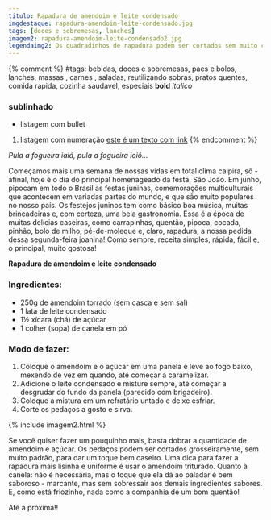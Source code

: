 ```yaml
---
titulo: Rapadura de amendoim e leite condensado
imgdestaque: rapadura-amendoim-leite-condensado.jpg
tags: [doces e sobremesas, lanches]
imagem2: rapadura-amendoim-leite-condensado2.jpg
legendaimg2: Os quadradinhos de rapadura podem ser cortados sem muito cuidado, bem com cara de comidinha caseira.
---
```

{% comment %}
#tags: bebidas, doces e sobremesas, paes e bolos, lanches, massas , carnes , saladas, reutilizando sobras, pratos quentes, comida rapida, cozinha saudavel, especiais
**bold**
*italico*
### sublinhado
* listagem com bullet
1. listagem com numeração
[este é um texto com link](https://www.enderecodolink.com)
{% endcomment %}

*Pula a fogueira iaiá, pula a fogueira ioiô...*

Começamos mais uma semana de nossas vidas em total clima caipira, sô - afinal, hoje é o dia do principal homenageado da festa, São João. Em junho, pipocam em todo o Brasil as festas juninas, comemorações multiculturais que acontecem em variadas partes do mundo, e que são muito populares no nosso país. Os festejos juninos tem como básico boa música, muitas brincadeiras e, com certeza, uma bela gastronomia. Essa é a época de muitas delícias caseiras, como carrapinhas, quentão, pipoca, cocada, pinhão, bolo de milho, pé-de-moleque e, claro, rapadura, a nossa pedida dessa segunda-feira joanina! Como sempre, receita simples, rápida, fácil e, o principal, muito gostosa!

**Rapadura de amendoim e leite condensado**

### Ingredientes:

* 250g de amendoim torrado (sem casca e sem sal)
* 1 lata de leite condensado
* 1½ xícara (chá) de açúcar 
* 1 colher (sopa) de canela em pó

### Modo de fazer:

1. Coloque o amendoim e o açúcar em uma panela e leve ao fogo baixo, mexendo de vez em quando, até começar a caramelizar.
2. Adicione o leite condensado e misture sempre, até começar a desgrudar do fundo da panela (parecido com brigadeiro).
3. Coloque a mistura em um refratário untado e deixe esfriar. 
4. Corte os pedaços a gosto e sirva. 

{% include imagem2.html %}

Se você quiser fazer um pouquinho mais, basta dobrar a quantidade de amendoim e açúcar. Os pedaços podem ser cortados grosseiramente, sem muito padrão, para dar um toque bem caseiro. Uma dica para fazer a rapadura mais lisinha e uniforme é usar o amendoim triturado. Quanto à canela: não é necessária, mas o toque que ela dá ao paladar é bem saboroso - marcante, mas sem sobressair aos demais ingredientes sabores. E, como está friozinho, nada como a companhia de um bom quentão! 

Até a próxima!!

